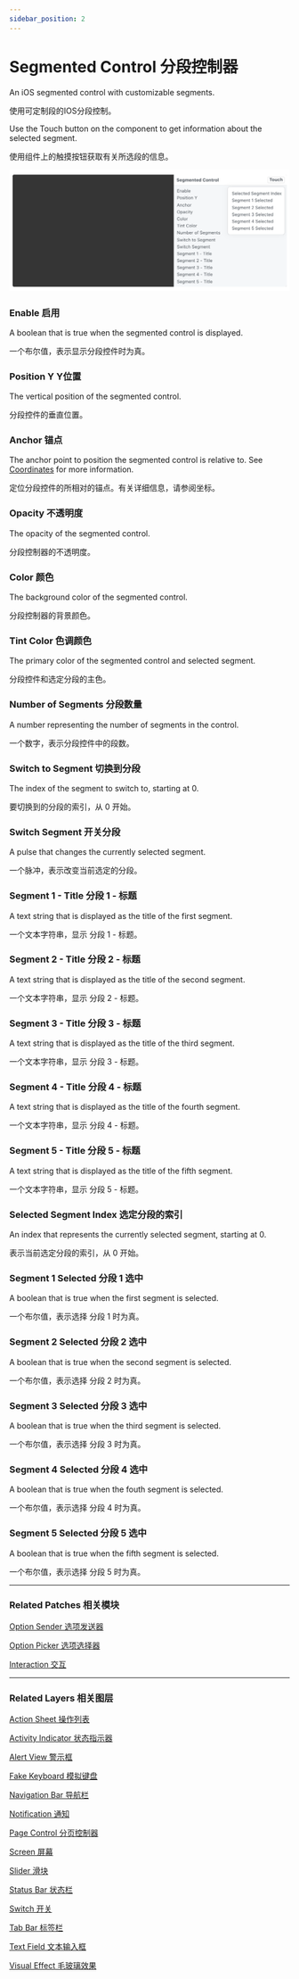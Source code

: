 ```yaml
---
sidebar_position: 2
---
```


# Segmented Control 分段控制器

An iOS segmented control with customizable segments.

使用可定制段的IOS分段控制。

Use the Touch button on the component to get information about the selected segment.

使用组件上的触摸按钮获取有关所选段的信息。

![Image](./../../static/img/docs/iOS/segmented-control.png)

### Enable 启用

A boolean that is true when the segmented control is displayed.

一个布尔值，表示显示分段控件时为真。

### Position Y Y位置

The vertical position of the segmented control.

分段控件的垂直位置。

### Anchor 锚点

The anchor point to position the segmented control is relative to. See [Coordinates](./../Concepts/Coordinates.md) for more information.

定位分段控件的所相对的锚点。有关详细信息，请参阅坐标。

### Opacity 不透明度

The opacity of the segmented control.

分段控制器的不透明度。

### Color 颜色

The background color of the segmented control.

分段控制器的背景颜色。

### Tint Color 色调颜色

The primary color of the segmented control and selected segment.

分段控件和选定分段的主色。

### Number of Segments 分段数量

A number representing the number of segments in the control.

一个数字，表示分段控件中的段数。

### Switch to Segment 切换到分段

The index of the segment to switch to, starting at 0.

要切换到的分段的索引，从 0 开始。

### Switch Segment 开关分段

A pulse that changes the currently selected segment.

一个脉冲，表示改变当前选定的分段。

### Segment 1 - Title 分段 1 - 标题

A text string that is displayed as the title of the first segment.

一个文本字符串，显示 分段 1 - 标题。

### Segment 2 - Title 分段 2 - 标题

A text string that is displayed as the title of the second segment.

一个文本字符串，显示 分段 2 - 标题。

### Segment 3 - Title 分段 3 - 标题

A text string that is displayed as the title of the third segment.

一个文本字符串，显示 分段 3 - 标题。

### Segment 4 - Title 分段 4 - 标题

A text string that is displayed as the title of the fourth segment.

一个文本字符串，显示 分段 4 - 标题。

### Segment 5 - Title 分段 5 - 标题

A text string that is displayed as the title of the fifth segment.

一个文本字符串，显示 分段 5 - 标题。

### Selected Segment Index 选定分段的索引

An index that represents the currently selected segment, starting at 0.

表示当前选定分段的索引，从 0 开始。

### Segment 1 Selected 分段 1 选中

A boolean that is true when the first segment is selected.

一个布尔值，表示选择 分段 1 时为真。

### Segment 2 Selected 分段 2 选中

A boolean that is true when the second segment is selected.

一个布尔值，表示选择 分段 2 时为真。

### Segment 3 Selected 分段 3 选中

A boolean that is true when the third segment is selected.

一个布尔值，表示选择 分段 3 时为真。

### Segment 4 Selected 分段 4 选中

A boolean that is true when the fouth segment is selected.

一个布尔值，表示选择 分段 4 时为真。

### Segment 5 Selected 分段 5 选中

A boolean that is true when the fifth segment is selected.

一个布尔值，表示选择 分段 5 时为真。

------

### Related Patches 相关模块

[Option Sender 选项发送器](./../Utility/Option%20Sender.md)

[Option Picker 选项选择器](./../Utility/Option%20Picker.md)

[Interaction 交互](./../Interaction/Interaction.md)

------

### Related Layers 相关图层

[Action Sheet 操作列表](./Action%20Sheet.md)

[Activity Indicator 状态指示器](./Activity%20Indicator.md)

[Alert View 警示框](./Alert%20View.md)

[Fake Keyboard 模拟键盘](./Fake%20Keyboard.md)

[Navigation Bar 导航栏](./Navigation%20Bar.md)

[Notification 通知](./Notification.md)

[Page Control 分页控制器](./Page%20Control.md)

[Screen 屏幕](./Screen.md)

[Slider 滑块](./Slider.md)

[Status Bar 状态栏](./Status%20bar.md)

[Switch 开关](./Switch.md)

[Tab Bar 标签栏](./Tab%20Bar.md)

[Text Field 文本输入框](./Text%20Field.md)

[Visual Effect 毛玻璃效果](./Visual%20Effect.md)

